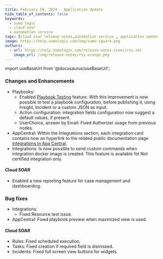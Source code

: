 ```yaml
---
title: February 19, 2024 - Application Update
hide_table_of_contents: false
keywords:
  - sumo logic
  - cloud soar
  - automation service
tags: [cloud soar release notes,automation service , application update]
image: https://help.sumologic.com/img/sumo-square.png
authors:
  - url: https://help.sumologic.com/release-notes-csoar/rss.xml
    image_url: /img/release-notes/rss-orange.png
---
```


import useBaseUrl from '@docusaurus/useBaseUrl';

### Changes and Enhancements 
* Playbooks: 
  * Enabled  [Playbook Testing](https://help.sumologic.com/docs/cloud-soar/automation/#testing-playbooks) feature. With this improvement is now possible to test a playbook configuration, before publishing it, using Insight, Incident or a custom JSON as input.
  * Action configuration: integration fields configuration now suggest a default values, if present.
  * UserChoice, answer by Email: Fixed Authorizer usage from previous nodes.
* AppCentral: Within the Integrations section, each integration card contains now an hyperlink to the related public documentation page [Integrations in App Central](https://help.sumologic.com/docs/platform-services/automation-service/app-central/integrations/).
* Integrations: Is now possible to send custom commands when integration docker image is created. This feature is available fot Not certified integration only.

#### Cloud SOAR 
* Enabled a new reporting feature for case management and dashboarding.

### Bug fixes 
* Integrations: 
  * Fixed Resource test issue.
* AppCentral: Fixed playbook preview when maximized view is used.
 
#### Cloud SOAR 
* Rules: Fixed scheduled execution.
* Tasks: Fixed creation if required field is dismissed.
* Incidents: Fixed full screen view buttons for widgets.
